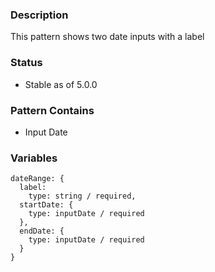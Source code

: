 ### Description
This pattern shows two date inputs with a label

### Status
* Stable as of 5.0.0

### Pattern Contains
* Input Date

### Variables
~~~
dateRange: {
  label: 
    type: string / required,
  startDate: {
    type: inputDate / required
  },
  endDate: {
    type: inputDate / required
  }
}
~~~
